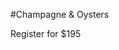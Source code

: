 ---
---

#Champagne & Oysters

<a data-ms-membership="5f4f2f1b96a3b60004ec7599">Register for $195</a>
